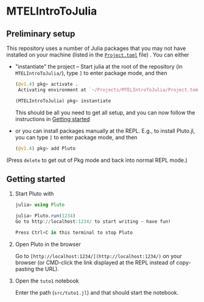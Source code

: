 # MTELIntroToJulia


## Preliminary setup

This repository uses a number of Julia packages that you may not have installed on your machine (listed in the [`Project.toml`](Project.toml) file) . You can either 
- "instantiate" the project – 
    Start julia at the root of the repository (in `MTELIntroToJulia/`),
    type `]` to enter package mode, 
    and then
    
    ```julia
    (@v1.4) pkg> activate .
     Activating environment at `~/Projects/MTELIntroToJulia/Project.toml`

    (MTELIntroToJulia) pkg> instantiate
    ```
    This should be all you need to get all setup, and you can now follow the instructions in [Getting started](#getting-started)
    
- or you can install packages manually at the REPL. E.g., to install Pluto.jl, you can type `]` to enter package mode, and then
    
    ```julia
    (@v1.4) pkg> add Pluto
    ```
    
(Press `delete` to get out of Pkg mode and back into normal REPL mode.)


## Getting started

1. Start Pluto with

    ```julia
    julia> using Pluto

    julia> Pluto.run(1234)
    Go to http://localhost:1234/ to start writing ~ have fun!

    Press Ctrl+C in this terminal to stop Pluto
    ```

2. Open Pluto in the browser

    Go to `[http://localhost:1234/](http://localhost:1234/)` on your browser
    (or CMD-click the link displayed at the REPL instead of copy-pasting the URL).

3. Open the `tuto1` notebook

    Enter the path (`src/tuto1.jl`) and that should start the notebook.

